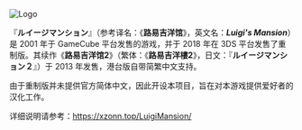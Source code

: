 ![Logo](https://raw.githubusercontent.com/Xzonn/LuigiMansionChineseTranslation/master/images/logo.png)

<span lang="ja">『**ルイージマンション**』</span>（参考译名：《**路易吉洋馆**》，英文名：***Luigi's Mansion***）是 2001 年于 GameCube 平台发售的游戏，并于 2018 年在 3DS 平台发售了重制版。其续作《**路易吉洋馆2**》（繁体：《**路易吉洋樓2**》，日文：<span lang="ja">『**ルイージマンション２**』</span>）于 2013 年发售，港台版自带简繁中文支持。

由于重制版并未提供官方简体中文，因此开设本项目，旨在对本游戏提供爱好者的汉化工作。

详细说明请参考：<https://xzonn.top/LuigiMansion/>